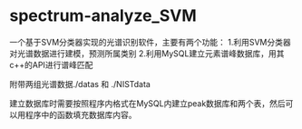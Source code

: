 # spectrum-analyze_SVM

一个基于SVM分类器实现的光谱识别软件，主要有两个功能：
1.利用SVM分类器对光谱数据进行建模，预测所属类别
2.利用MySQL建立元素谱峰数据库，用其c++的API进行谱峰匹配

附带两组光谱数据./datas 和 ./NISTdata

建立数据库时需要按照程序内格式在MySQL内建立peak数据库和两个表，然后可以用程序中的函数填充数据库内容。

